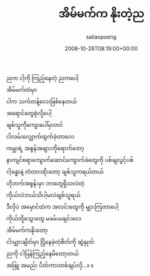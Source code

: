 ﻿---
_last_editor_used_jetpack: block-editor
_publicize_job_id: "59410533796"
_wp_old_date: "2021-06-10"
author: sailaopoeng
categories:
  - poems
date: "2008-10-26T08:19:00+00:00"
parent_post_id: null
post_id: "262"
timeline_notification: "1623281128"
title: အိမ်မက်က နိုးတဲ့ည
url: /2008/10/26/အိမ်မက်က-နိုးတဲ့ည/

---
ညက ငါ့ကို ကြည့်နေတဲ့ ညကပေါ့  
အိမ်မက်ထဲမှာ  
ငါက သက်တန့်လေးဖြစ်နေတယ်  
အရောင်တွေစုံလို့ပေါ့  
ချစ်သူကိုကျောပေါ်မှာတင်  
ငါလမ်းလျှောက်ထွက်ခဲ့တာလေ  
ကမ္ဘာရဲ့ အစွန်အဖျားကိုရောက်တော့  
နာကျင်စရာကျောက်ဆောင်ကျောက်ခဲတွေကို ပစ်ချလွင့်ပစ်  
ငါ့ခန္ဓာနဲ့ တံတားထိုးတော့ ချစ်သူကရယ်တယ်  
ဟိုဘက်အစွန်းမှာ ဘာတွေရှိသလဲတဲ့  
ကိုယ်လဲဘယ်သိပါ့မလဲချစ်သူရယ်  
ဒီလိုပဲ အမှောင်ထဲက အလင်းတွေကို မျှားကြတာပေါ့  
ကိုယ်တို့သွေးတွေ မခမ်းမချင်းလေ  
အိမ်မက်ကနိုးတော့  
ငါးမျှားချိတ်မှာ ငြှိနေခဲ့တဲ့စိတ်ကို ဆွဲနှုတ်  
ညကို ငါပြန်ကြည့်နေမိတော့တယ်  
အဖြူ အမည်း ပိတ်ကားတစ်ချပ်လို…။ ။

